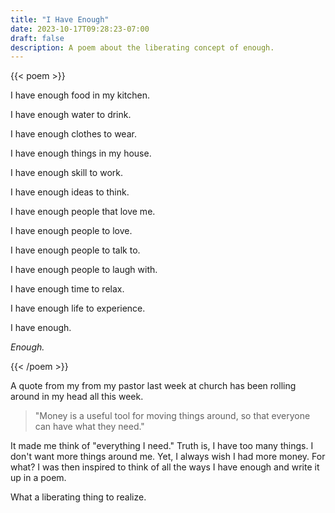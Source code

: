 ```yaml
---
title: "I Have Enough"
date: 2023-10-17T09:28:23-07:00
draft: false
description: A poem about the liberating concept of enough.
---
```


{{< poem >}}

I have enough food in my kitchen.

I have enough water to drink.

I have enough clothes to wear.

I have enough things in my house.

I have enough skill to work.

I have enough ideas to think.

I have enough people that love me.

I have enough people to love.

I have enough people to talk to.

I have enough people to laugh with.

I have enough time to relax.

I have enough life to experience.

I have enough.

_Enough._

{{< /poem >}}

A quote from my from my pastor last week at church has been rolling around in my head all this week.

> "Money is a useful tool for moving things around, so that everyone can have what they need."

It made me think of "everything I need." Truth is, I have too many things. I don't want more things around me. Yet, I always wish I had more money. For what? I was then inspired to think of all the ways I have enough and write it up in a poem.

What a liberating thing to realize.
